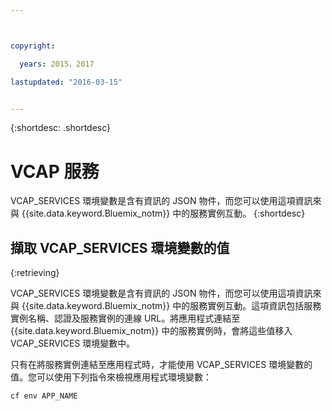 ```yaml
---



copyright:

  years: 2015，2017

lastupdated: "2016-03-15"


---
```


{:shortdesc: .shortdesc}

# VCAP 服務


VCAP_SERVICES 環境變數是含有資訊的 JSON 物件，而您可以使用這項資訊來與 {{site.data.keyword.Bluemix_notm}} 中的服務實例互動。
{:shortdesc}


## 擷取 VCAP_SERVICES 環境變數的值
{:retrieving}

VCAP_SERVICES 環境變數是含有資訊的 JSON 物件，而您可以使用這項資訊來與 {{site.data.keyword.Bluemix_notm}} 中的服務實例互動。這項資訊包括服務實例名稱、認證及服務實例的連線 URL。將應用程式連結至 {{site.data.keyword.Bluemix_notm}} 中的服務實例時，會將這些值移入 VCAP_SERVICES 環境變數中。

只有在將服務實例連結至應用程式時，才能使用 VCAP_SERVICES 環境變數的值。您可以使用下列指令來檢視應用程式環境變數：

```
cf env APP_NAME
```
